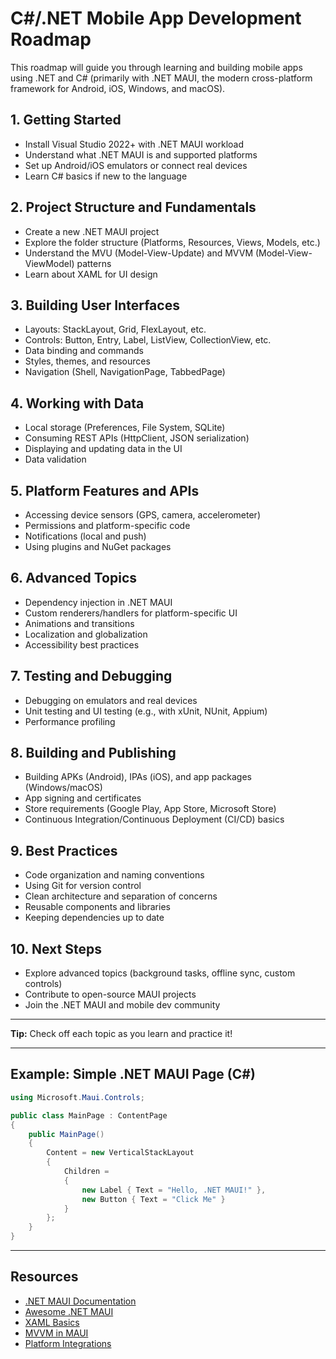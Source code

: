 # C#/.NET Mobile App Development Roadmap

This roadmap will guide you through learning and building mobile apps using .NET and C# (primarily with .NET MAUI, the modern cross-platform framework for Android, iOS, Windows, and macOS).

## 1. Getting Started

- Install Visual Studio 2022+ with .NET MAUI workload
- Understand what .NET MAUI is and supported platforms
- Set up Android/iOS emulators or connect real devices
- Learn C# basics if new to the language

## 2. Project Structure and Fundamentals

- Create a new .NET MAUI project
- Explore the folder structure (Platforms, Resources, Views, Models, etc.)
- Understand the MVU (Model-View-Update) and MVVM (Model-View-ViewModel) patterns
- Learn about XAML for UI design

## 3. Building User Interfaces

- Layouts: StackLayout, Grid, FlexLayout, etc.
- Controls: Button, Entry, Label, ListView, CollectionView, etc.
- Data binding and commands
- Styles, themes, and resources
- Navigation (Shell, NavigationPage, TabbedPage)

## 4. Working with Data

- Local storage (Preferences, File System, SQLite)
- Consuming REST APIs (HttpClient, JSON serialization)
- Displaying and updating data in the UI
- Data validation

## 5. Platform Features and APIs

- Accessing device sensors (GPS, camera, accelerometer)
- Permissions and platform-specific code
- Notifications (local and push)
- Using plugins and NuGet packages

## 6. Advanced Topics

- Dependency injection in .NET MAUI
- Custom renderers/handlers for platform-specific UI
- Animations and transitions
- Localization and globalization
- Accessibility best practices

## 7. Testing and Debugging

- Debugging on emulators and real devices
- Unit testing and UI testing (e.g., with xUnit, NUnit, Appium)
- Performance profiling

## 8. Building and Publishing

- Building APKs (Android), IPAs (iOS), and app packages (Windows/macOS)
- App signing and certificates
- Store requirements (Google Play, App Store, Microsoft Store)
- Continuous Integration/Continuous Deployment (CI/CD) basics

## 9. Best Practices

- Code organization and naming conventions
- Using Git for version control
- Clean architecture and separation of concerns
- Reusable components and libraries
- Keeping dependencies up to date

## 10. Next Steps

- Explore advanced topics (background tasks, offline sync, custom controls)
- Contribute to open-source MAUI projects
- Join the .NET MAUI and mobile dev community

---

**Tip:** Check off each topic as you learn and practice it!

---

## Example: Simple .NET MAUI Page (C#)

```csharp
using Microsoft.Maui.Controls;

public class MainPage : ContentPage
{
    public MainPage()
    {
        Content = new VerticalStackLayout
        {
            Children =
            {
                new Label { Text = "Hello, .NET MAUI!" },
                new Button { Text = "Click Me" }
            }
        };
    }
}
```

---

## Resources

- [.NET MAUI Documentation](https://learn.microsoft.com/en-us/dotnet/maui/)
- [Awesome .NET MAUI](https://github.com/jsuarezruiz/awesome-dotnet-maui)
- [XAML Basics](https://learn.microsoft.com/en-us/dotnet/maui/user-interface/xaml/)
- [MVVM in MAUI](https://learn.microsoft.com/en-us/dotnet/communitytoolkit/mvvm/)
- [Platform Integrations](https://learn.microsoft.com/en-us/dotnet/maui/platform-integration/)
